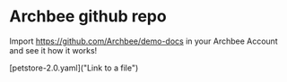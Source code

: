 # Archbee github repo

Import <https://github.com/Archbee/demo-docs> in your Archbee Account and see it how it works!

[petstore-2.0.yaml]("Link to a file")
